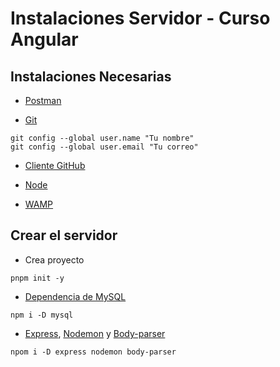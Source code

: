 # Instalaciones Servidor - Curso Angular
## Instalaciones Necesarias

* [Postman](https://www.postman.com/downloads/)

* [Git](https://git-scm.com/)

```
git config --global user.name "Tu nombre"
git config --global user.email "Tu correo"
```

* [Cliente GitHub](https://desktop.github.com/)

* [Node](https://nodejs.org/es/)

* [WAMP](https://www.wampserver.com/en/)

## Crear el servidor

* Crea proyecto

```
pnpm init -y
```

* [Dependencia de MySQL](https://www.npmjs.com/package/mysql#getting-the-id-of-an-inserted-row)
```
npm i -D mysql
```
* [Express](https://www.npmjs.com/package/express), [Nodemon](https://www.npmjs.com/package/nodemon) y [Body-parser](https://www.npmjs.com/package/body-parser)
```
npom i -D express nodemon body-parser
```
